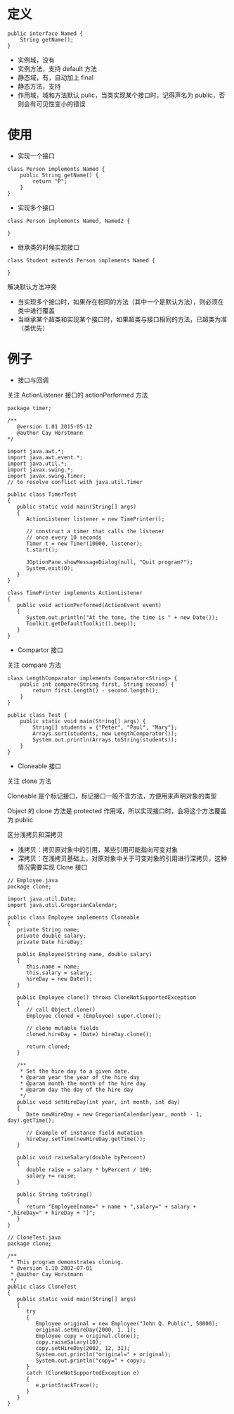 # 定义

```
public interface Named {
    String getName();
}
```

- 实例域，没有
- 实例方法，支持 default 方法
- 静态域，有，自动加上 final
- 静态方法，支持
- 作用域，域和方法默认 pulic，当类实现某个接口时，记得声名为 public，否则会有可见性变小的错误

# 使用

- 实现一个接口

```
class Person implements Named {
    public String getName() {
        return "P";
    }
}
```

- 实现多个接口

```
class Person implements Named, Named2 {

}
```

- 继承类的时候实现接口

```
class Student extends Person implements Named {

}
```

解决默认方法冲突

- 当实现多个接口时，如果存在相同的方法（其中一个是默认方法），则必须在类中进行覆盖
- 当继承某个超类和实现某个接口时，如果超类与接口相同的方法，已超类为准（类优先）

# 例子

- 接口与回调

关注 ActionListener 接口的 actionPerformed 方法

```
package timer;

/**
   @version 1.01 2015-05-12
   @author Cay Horstmann
*/

import java.awt.*;
import java.awt.event.*;
import java.util.*;
import javax.swing.*;
import javax.swing.Timer; 
// to resolve conflict with java.util.Timer

public class TimerTest
{  
   public static void main(String[] args)
   {  
      ActionListener listener = new TimePrinter();

      // construct a timer that calls the listener
      // once every 10 seconds
      Timer t = new Timer(10000, listener);
      t.start();

      JOptionPane.showMessageDialog(null, "Quit program?");
      System.exit(0);
   }
}

class TimePrinter implements ActionListener
{  
   public void actionPerformed(ActionEvent event)
   {  
      System.out.println("At the tone, the time is " + new Date());
      Toolkit.getDefaultToolkit().beep();
   }
}
```

- Compartor 接口

关注 compare 方法

```
class LengthComparator implements Comparator<String> {
    public int compare(String first, String second) {
        return first.length() - second.length();
    }
}

public class Test {
    public static void main(String[] args) {
        String[] students = {"Peter", "Paul", "Mary"};
        Arrays.sort(students, new LengthComparator());
        System.out.println(Arrays.toString(students));
    }
}
```

- Cloneable 接口

关注 clone 方法

Cloneable 是个标记接口，标记接口一般不含方法，方便用来声明对象的类型

Object 的 clone 方法是 protected 作用域，所以实现接口时，会将这个方法覆盖为 public

区分浅拷贝和深拷贝

- 浅拷贝：拷贝原对象中的引用，某些引用可能指向可变对象
- 深拷贝：在浅拷贝基础上，对原对象中关于可变对象的引用进行深拷贝，这种情况需要实现 Clone 接口

```
// Employee.java
package clone;

import java.util.Date;
import java.util.GregorianCalendar;

public class Employee implements Cloneable
{
   private String name;
   private double salary;
   private Date hireDay;

   public Employee(String name, double salary)
   {
      this.name = name;
      this.salary = salary;
      hireDay = new Date();
   }

   public Employee clone() throws CloneNotSupportedException
   {
      // call Object.clone()
      Employee cloned = (Employee) super.clone();

      // clone mutable fields
      cloned.hireDay = (Date) hireDay.clone();

      return cloned;
   }

   /**
    * Set the hire day to a given date. 
    * @param year the year of the hire day
    * @param month the month of the hire day
    * @param day the day of the hire day
    */
   public void setHireDay(int year, int month, int day)
   {
      Date newHireDay = new GregorianCalendar(year, month - 1, day).getTime();
      
      // Example of instance field mutation
      hireDay.setTime(newHireDay.getTime());
   }

   public void raiseSalary(double byPercent)
   {
      double raise = salary * byPercent / 100;
      salary += raise;
   }

   public String toString()
   {
      return "Employee[name=" + name + ",salary=" + salary + ",hireDay=" + hireDay + "]";
   }
}
```

```
// CloneTest.java
package clone;

/**
 * This program demonstrates cloning.
 * @version 1.10 2002-07-01
 * @author Cay Horstmann
 */
public class CloneTest
{
   public static void main(String[] args)
   {
      try
      {
         Employee original = new Employee("John Q. Public", 50000);
         original.setHireDay(2000, 1, 1);
         Employee copy = original.clone();
         copy.raiseSalary(10);
         copy.setHireDay(2002, 12, 31);
         System.out.println("original=" + original);
         System.out.println("copy=" + copy);
      }
      catch (CloneNotSupportedException e)
      {
         e.printStackTrace();
      }
   }
}
```
